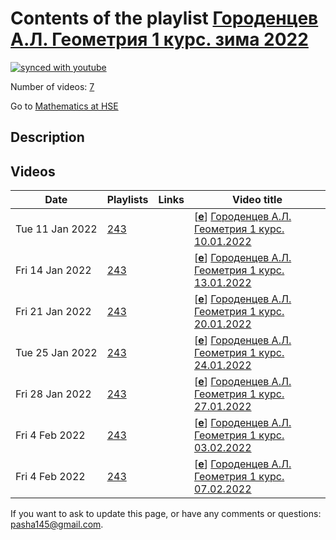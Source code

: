 # Contents of the playlist [Городенцев А.Л. Геометрия 1 курс. зима 2022](https://www.youtube.com/playlist?list=PLq3E5oubNNoA0JgmtZPn9o8WCu3_TsCw6)

[![synced with youtube](https://img.shields.io/github/last-commit/mathphysschool/mathphysschool.github.io/autoupdate1?label=synced%20with%20youtube)](https://github.com/mathphysschool/mathphysschool.github.io/commits/autoupdate1)

Number of videos: [7](#videos)

Go to [Mathematics at HSE](../README.md)

## Description



## Videos

|Date|Playlists|Links|Video title|
|---|---|---|---|
| Tue&nbsp;11&nbsp;Jan&nbsp;2022 | [243](../playlists/243 "Городенцев А.Л. Геометрия 1 курс. зима 2022") |  | [[**e**](https://studio.youtube.com/video/JJ37e7yoR2o/edit "Edit")] [Городенцев А.Л. Геометрия 1 курс. 10.01.2022](https://www.youtube.com/watch?v=JJ37e7yoR2o&list=PLq3E5oubNNoA0JgmtZPn9o8WCu3_TsCw6) |
| Fri&nbsp;14&nbsp;Jan&nbsp;2022 | [243](../playlists/243 "Городенцев А.Л. Геометрия 1 курс. зима 2022") |  | [[**e**](https://studio.youtube.com/video/elD7Ww16tq8/edit "Edit")] [Городенцев А.Л. Геометрия 1 курс. 13.01.2022](https://www.youtube.com/watch?v=elD7Ww16tq8&list=PLq3E5oubNNoA0JgmtZPn9o8WCu3_TsCw6) |
| Fri&nbsp;21&nbsp;Jan&nbsp;2022 | [243](../playlists/243 "Городенцев А.Л. Геометрия 1 курс. зима 2022") |  | [[**e**](https://studio.youtube.com/video/LB7nxy57Km0/edit "Edit")] [Городенцев А.Л. Геометрия 1 курс. 20.01.2022](https://www.youtube.com/watch?v=LB7nxy57Km0&list=PLq3E5oubNNoA0JgmtZPn9o8WCu3_TsCw6) |
| Tue&nbsp;25&nbsp;Jan&nbsp;2022 | [243](../playlists/243 "Городенцев А.Л. Геометрия 1 курс. зима 2022") |  | [[**e**](https://studio.youtube.com/video/BEqcH2KLxM4/edit "Edit")] [Городенцев А.Л. Геометрия 1 курс. 24.01.2022](https://www.youtube.com/watch?v=BEqcH2KLxM4&list=PLq3E5oubNNoA0JgmtZPn9o8WCu3_TsCw6) |
| Fri&nbsp;28&nbsp;Jan&nbsp;2022 | [243](../playlists/243 "Городенцев А.Л. Геометрия 1 курс. зима 2022") |  | [[**e**](https://studio.youtube.com/video/BbGM1HCsW4g/edit "Edit")] [Городенцев А.Л. Геометрия 1 курс. 27.01.2022](https://www.youtube.com/watch?v=BbGM1HCsW4g&list=PLq3E5oubNNoA0JgmtZPn9o8WCu3_TsCw6) |
| Fri&nbsp;4&nbsp;Feb&nbsp;2022 | [243](../playlists/243 "Городенцев А.Л. Геометрия 1 курс. зима 2022") |  | [[**e**](https://studio.youtube.com/video/Vp3Eg6FSF5Q/edit "Edit")] [Городенцев А.Л. Геометрия 1 курс. 03.02.2022](https://www.youtube.com/watch?v=Vp3Eg6FSF5Q&list=PLq3E5oubNNoA0JgmtZPn9o8WCu3_TsCw6) |
| Fri&nbsp;4&nbsp;Feb&nbsp;2022 | [243](../playlists/243 "Городенцев А.Л. Геометрия 1 курс. зима 2022") |  | [[**e**](https://studio.youtube.com/video/DmYCRp7FPCQ/edit "Edit")] [Городенцев А.Л. Геометрия 1 курс. 07.02.2022](https://www.youtube.com/watch?v=DmYCRp7FPCQ&list=PLq3E5oubNNoA0JgmtZPn9o8WCu3_TsCw6) |


 If you want to ask to update this page, or have any comments or questions: <pasha145@gmail.com>.